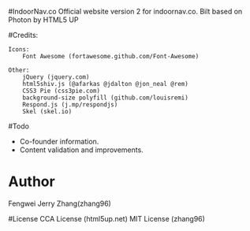 
#IndoorNav.co
Official website version 2 for indoornav.co.
Bilt based on Photon by HTML5 UP

#Credits:

	Icons:
		Font Awesome (fortawesome.github.com/Font-Awesome)

	Other:
		jQuery (jquery.com)
		html5shiv.js (@afarkas @jdalton @jon_neal @rem)
		CSS3 Pie (css3pie.com)
		background-size polyfill (github.com/louisremi)
		Respond.js (j.mp/respondjs)
		Skel (skel.io)

#Todo
- Co-founder information.
- Content validation and improvements.

# Author
Fengwei Jerry Zhang(zhang96)

#License
CCA License (html5up.net)
MIT License (zhang96)